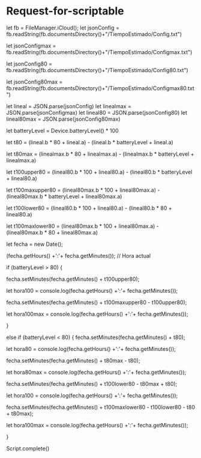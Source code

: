 # Request-for-scriptable

let fb = FileManager.iCloud();
let jsonConfig = fb.readString(fb.documentsDirectory()+"/TiempoEstimado/Config.txt")

let jsonConfigmax = fb.readString(fb.documentsDirectory()+"/TiempoEstimado/Configmax.txt")

let jsonConfig80 = fb.readString(fb.documentsDirectory()+"/TiempoEstimado/Config80.txt")

let jsonConfig80max = fb.readString(fb.documentsDirectory()+"/TiempoEstimado/Configmax80.txt")

let lineal = JSON.parse(jsonConfig)
let linealmax = JSON.parse(jsonConfigmax)
let lineal80 = JSON.parse(jsonConfig80)
let lineal80max = JSON.parse(jsonConfig80max)

let batteryLevel = Device.batteryLevel() * 100

let t80 = (lineal.b * 80 + lineal.a) - (lineal.b * batteryLevel + lineal.a)

let t80max = (linealmax.b * 80 + linealmax.a) - (linealmax.b * batteryLevel + linealmax.a)

let t100upper80 = (lineal80.b * 100 + lineal80.a) - (lineal80.b * batteryLevel + lineal80.a)

let t100maxupper80 = (lineal80max.b * 100 + lineal80max.a) - (lineal80max.b * batteryLevel + lineal80max.a)

let t100lower80 = (lineal80.b * 100 + lineal80.a) - (lineal80.b * 80 + lineal80.a)

let t100maxlower80 = (lineal80max.b * 100 + lineal80max.a) - (lineal80max.b * 80 + lineal80max.a)

let fecha = new Date();

(fecha.getHours() +':'+ fecha.getMinutes()); // Hora actual


if (batteryLevel > 80) {
  
 fecha.setMinutes(fecha.getMinutes() + t100upper80); 

  let hora100 = console.log(fecha.getHours() +':'+ fecha.getMinutes());

fecha.setMinutes(fecha.getMinutes() + t100maxupper80 - t100upper80); 

  let hora100max = console.log(fecha.getHours() +':'+ fecha.getMinutes());

}

else if (batteryLevel < 80) {
 fecha.setMinutes(fecha.getMinutes() + t80); 

  let hora80 = console.log(fecha.getHours() +':'+ fecha.getMinutes());

fecha.setMinutes(fecha.getMinutes() + t80max - t80); 

let hora80max = console.log(fecha.getHours() +':'+ fecha.getMinutes());

fecha.setMinutes(fecha.getMinutes() + t100lower80 - t80max + t80); 

  let hora100 = console.log(fecha.getHours() +':'+ fecha.getMinutes());

fecha.setMinutes(fecha.getMinutes() + t100maxlower80 - t100lower80 - t80 + t80max); 

  let hora100max = console.log(fecha.getHours() +':'+ fecha.getMinutes());

}




Script.complete()
